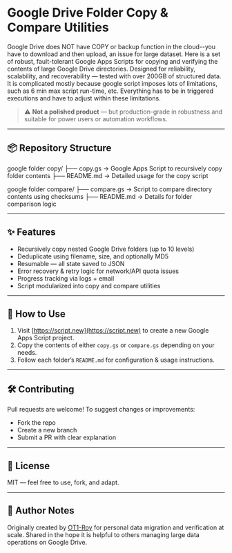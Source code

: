# Google Drive Folder Copy & Compare Utilities

Google Drive does NOT have COPY or backup function in the cloud--you have to download and then upload, an issue for large dataset.  Here is a set of robust, fault-tolerant Google Apps Scripts for copying and verifying the contents of large Google Drive directories. Designed for reliability, scalability, and recoverability — tested with over 200GB of structured data.  It is complicated mostly because google script imposes lots of limitations, such as 6 min max script run-time, etc.  Everything has to be in triggered executions and have to adjust within these limitations.

> ⚠️ **Not a polished product** — but production-grade in robustness and suitable for power users or automation workflows.

---

## 📦 Repository Structure

google folder copy/
├── copy.gs        → Google Apps Script to recursively copy folder contents
├── README.md      → Detailed usage for the copy script

google folder compare/
├── compare.gs     → Script to compare directory contents using checksums
├── README.md      → Details for folder comparison logic

---

## ✨ Features

- Recursively copy nested Google Drive folders (up to 10 levels)
- Deduplicate using filename, size, and optionally MD5
- Resumable — all state saved to JSON
- Error recovery & retry logic for network/API quota issues
- Progress tracking via logs + email
- Script modularized into copy and compare utilities

---

## 📖 How to Use

1. Visit [https://script.new](https://script.new) to create a new Google Apps Script project.
2. Copy the contents of either `copy.gs` or `compare.gs` depending on your needs.
3. Follow each folder’s `README.md` for configuration & usage instructions.

---

## 🛠️ Contributing

Pull requests are welcome! To suggest changes or improvements:

- Fork the repo
- Create a new branch
- Submit a PR with clear explanation

---

## 📜 License

MIT — feel free to use, fork, and adapt.

---

## 🧾 Author Notes

Originally created by [OT1-Roy](https://github.com/OT1-roy) for personal data migration and verification at scale. Shared in the hope it is helpful to others managing large data operations on Google Drive.